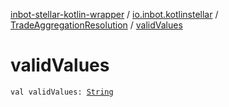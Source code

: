 [inbot-stellar-kotlin-wrapper](../../index.md) / [io.inbot.kotlinstellar](../index.md) / [TradeAggregationResolution](index.md) / [validValues](./valid-values.md)

# validValues

`val validValues: `[`String`](https://kotlinlang.org/api/latest/jvm/stdlib/kotlin/-string/index.html)